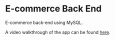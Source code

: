 # E-commerce Back End
E-commerce back-end using MySQL.

A video walkthrough of the app can be found [here](https://drive.google.com/file/d/1f4tVzQpUijBDjdZnTxcCW1WMFDQNAxcE/view?usp=sharing).